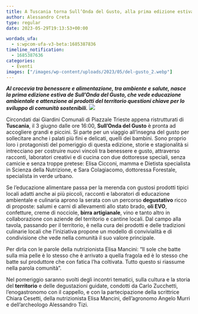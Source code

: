 ```yaml
---
title: A Tuscania torna Sull’Onda del Gusto, alla prima edizione estiva
author: Alessandro Creta
type: regular
date: 2023-05-29T19:13:53+00:00

wordads_ufa:
  - s:wpcom-ufa-v3-beta:1685387836
timeline_notification:
  - 1685387636
categories:
  - Eventi
images: ["/images/wp-content/uploads/2023/05/del-gusto_2.webp"]
---
```

_**Al crocevia tra benessere e alimentazione, tra ambiente e salute, nasce la prima edizione estiva de Sull’Onda del Gusto, che vede educazione ambientale e attenzione ai prodotti del territorio questioni chiave per lo sviluppo di comunità sostenibili.**_
![](/images/wp-content/uploads/2023/05/delgusto_4.webp)
 

Circondati dai Giardini Comunali di Piazzale Trieste appena ristrutturati di **Tuscania**, il 3 giugno dalle ore 16:00, **Sull’Onda del Gusto** è pronta ad accogliere grandi e piccini. Si parte per un viaggio all’insegna del gusto per sollecitare anche i palati più fini e delicati, quelli dei bambini. Sono proprio loro i protagonisti del pomeriggio di questa edizione, storie e stagionalità si intrecciano per costruire nuovi vincoli tra benessere e gusto, attraverso racconti, laboratori creativi e di cucina con due dottoresse speciali, senza camicie e senza troppe pretese: Elisa Cicconi, mamma e Dietista specialista in Scienza della Nutrizione, e Sara Colagiacomo, dottoressa Forestale, specialista in verde urbano.

  
Se l’educazione alimentare passa per la merenda con gustosi prodotti tipici locali adatti anche ai più piccoli, racconti e laboratori di educazione ambientale e culinaria aprono la serata con un percorso **degustativo** ricco di proposte: salumi e carni di allevamenti allo stato brado, **oli EVO**, confetture, creme di nocciole, **birra artigianale**, vino e tanto altro in collaborazione con aziende del territorio e cantine locali. Dal campo alla tavola, passando per il territorio, è nella cura dei prodotti e delle tradizioni culinarie locali che l’iniziativa propone un modello di convivialità e di condivisione che vede nella comunità il suo valore principale.

Per dirla con le parole della nutrizionista Elisa Mancini: “Il sole che batte sulla mia pelle è lo stesso che è arrivato a quella fragola ed è lo stesso che batte sul produttore che con fatica l’ha coltivata. Tutto questo si riassume nella parola comunità”.

Nel pomeriggio saranno svolti degli incontri tematici, sulla cultura e la storia del **territorio** e delle degustazioni guidate, condotti da Carlo Zucchetti, l’enogastronomo con il cappello, e con la partecipazione della scrittrice Chiara Cesetti, della nutrizionista Elisa Mancini, dell’agronomo Angelo Murri e dell’archeologo Alessandro Tizi.